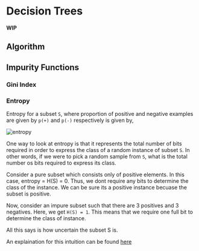 # Decision Trees

**WIP**

## Algorithm

## Impurity Functions

### Gini Index

### Entropy

Entropy for a subset `S`, where proportion of positive and negative examples are given by `p(+)` and `p(-)` respectively is given by,

<img src="../assets/img/decision-tree-entropy.png" alt="entropy">

One way to look at entropy is that it represents the total number of bits required in order to express the class of a random instance of subset `S`. In other words, if we were to pick a random sample from `S`, what is the total number os bits required to express its class.

Consider a pure subset which consists only of positive elements. In this case, entropy = H(S) = 0. Thus, we dont require any bits to determine the class of the instance. We can be sure its a positive instance becuase the subset is positive.

Now, consider an impure subset such that there are 3 positives and 3 negatives. Here, we get `H(S) = 1`. This means that we require one full bit to determine the class of instance.

All this says is how uncertain the subset S is.

An explaination for this intuition can be found <a href="https://www.youtube.com/watch?v=tJmhT3oLXCU">here</a>